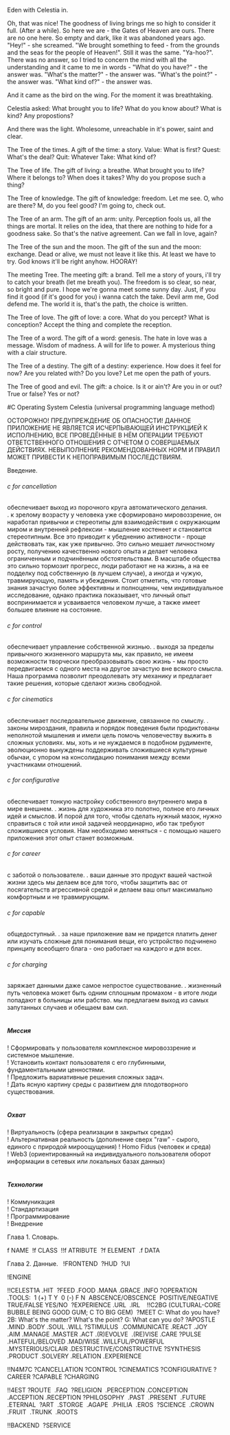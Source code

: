 Eden with Celestia in.

Oh, that was nice! The goodness of living brings me so high to consider it full. (After a while). So here we are - the Gates of Heaven are ours. There are no one here. So empty and dark, like it was abandoned years ago. "Hey!" - she screamed. "We brought something to feed - from the grounds and the seas for the people of Heaven!". Still it was the same. "Ya-hoo?". There was no answer, so I tried to concern the mind with all the understanding and it came to me in words - "What do you have?" - the answer was. "What's the matter?" - the answer was. "What's the point?" - the answer was. "What kind of?"  - the answer was. 

And it came as the bird on the wing. For the moment it was breathtaking.

Celestia asked: What brought you to life? What do you know about? What is kind? Any propostions?

And there was the light. Wholesome, unreachable in it's power, saint and clear.

The Tree of the times. A gift of the time: a story.
Value: What is first? Quest: What's the deal? Quit: Whatever Take: What kind of?  

The Tree of life. The gift of living: a breathe.
What brought you to life? Where it belongs to? When does it takes? Why do you propose such a thing?

The Tree of knowledge. The gift of knowledge: freedom.
Let me see. O, who are there? M, do you feel good? I'm going to, check out. 

The Tree of an arm. The gift of an arm: unity.
Perception fools us, all the things are mortal. It relies on the idea, that there are nothing to hide for a goodness sake. So that's the native agreement. Can we fall in love, again?

The Tree of the sun and the moon. The gift of the sun and the moon: exchange.
Dead or alive, we must not leave it like this. At least we have to try. God knows it'll be right anyhow. HOORAY! 

The meeting Tree. The meeting gift: a brand. 
Tell me a story of yours, i'll try to catch your breath (let me breath you). The freedom is so clear, so near, so bright and pure. I hope we're gonna meet some sunny day. Just, if you find it good (if it's good for you) i wanna catch the take. Devil arm me, God defend me. The world it is, that's the path, the choice is written.

The Tree of love. The gift of love: a core.
What do you percept? What is conception? Accept the thing and complete the reception.

The Tree of a word. The gift of a word: genesis.
The hate in love was a message. Wisdom of madness. A will for life to power. A mysterious thing with a clair structure.

The Tree of a destiny. The gift of a destiny: experience.
How does it feel for now? Are you related with? Do you love? Let me open the path of yours.

The Tree of good and evil. The gift: a choice.
Is it or ain't? Are you in or out? True or false? Yes or not?

#С Operating System Celestia (universal programming language method)  

ОСТОРОЖНО! ПРЕДУПРЕЖДЕНИЕ ОБ ОПАСНОСТИ! ДАННОЕ ПРИЛОЖЕНИЕ НЕ ЯВЛЯЕТСЯ ИСЧЕРПЫВАЮЩЕЙ ИНСТРУКЦИЕЙ К ИСПОЛНЕНИЮ, ВСЕ ПРОВЕДЁННЫЕ В НЁМ ОПЕРАЦИИ ТРЕБУЮТ ОТВЕТСТВЕННОГО ОТНОШЕНИЯ С ОТЧЕТОМ О СОВЕРШАЕМЫХ ДЕЙСТВИЯХ. НЕВЫПОЛНЕНИЕ РЕКОМЕНДОВАННЫХ НОРМ И ПРАВИЛ МОЖЕТ ПРИВЕСТИ К НЕПОПРАВИМЫМ ПОСЛЕДСТВИЯМ.

Введение.  
###### c for cancellation
обеспечивает выход из порочного круга автоматического делания.  
. к зрелому возрасту у человека уже сформировано мировоззрение, он наработал привычки и стереотипы для взаимодействия с окружающим миром и внутренней рефлексии - мышление костенеет и становится стереотипным. Все это приводит к убеднению активности - проще действовать так, как уже привычно. Это сильно мешает личностному росту, получению качественно нового опыта и делает человека ограниченным и подчинённым обстоятельствам. В масштабе общества это сильно тормозит прогресс, люди работают не на жизнь, а на ее подделку под собственную (в лучшем случае), а иногда и чужую, травмирующую, память и убеждения. Стоит отметить, что готовые знания зачастую более эффективны и полноценны, чем индивидуальное исследование, однако практика показывает, что личный опыт воспринимается и усваивается человеком лучше, а также имеет большее влияние на состояние.  
###### c for control  
обеспечивает управление собственной жизнью. 
. выходя за пределы привычного жизненного маршрута мы, как правило, не имеем возможности творчески преобразовывать свою жизнь - мы просто передвигаемся с одного места на другое зачастую вне всякого смысла. Наша программа позволит преодолевать эту механику и предлагает такие решения, которые сделают жизнь свободной. 
###### c for cinematics
обеспечивает последовательное движение, связанное по смыслу.
. законы мироздания, правила и порядок поведения были продиктованы неполнотой мышления и имели цель помочь человечеству выжить в сложных условиях. мы, хоть и не нуждаемся в подобном рудименте, эволюционно вынуждены поддерживать сложившиеся культурные обычаи, с упором на консолидацию понимания между всеми участниками отношений.  
###### c for configurative
обеспечивает тонкую настройку собственного внутреннего мира в мире внешнем.
. жизнь для художника это полотно, полное его личных идей и смыслов. И порой для того, чтобы сделать нужный мазок, нужно справиться с той или иной задачей неординарно, ибо так требуют сложившиеся условия. Нам необходимо меняться - с помощью нашего приложения этот опыт станет возможным.  
###### c for career
с заботой о пользователе.
. ваши данные это продукт вашей частной жизни здесь мы делаем все для того, чтобы защитить вас от посягательств агрессивной средой и делаем ваш опыт максимально комфортным и не травмирующим.  
###### c for capable
общедоступный.
. за наше приложение вам не придется платить денег или изучать сложные для понимания вещи, его устройство подчинено принципу всеобщего блага - оно работает на каждого и для всех.  
###### c for charging  
заряжает данными даже самое непростое существование.
. жизненный путь человека может быть одним сплошным промахом - в итоге люди попадают в больницы или рабство. мы предлагаем выход из самых запутанных случаев и обещаем вам сил.  
    
##### Миссия  
! Сформировать у пользователя комплексное мировоззрение и системное мышление.  
! Установить контакт пользователя с его глубинными, фундаментальными ценностями.  
! Предложить вариативные решения сложных задач.  
! Дать ясную картину среды с развитием для плодотворного существования.  
   
##### Охват  
! Виртуальность (сфера реализации в закрытых средах)  
! Альтернативная реальность (дополнение сверх "raw" - сырого, единого с природой мироощущения) 
! Homo Fidus (человек и среда)  
! Web3 (ориентированный на индивидуального пользователя оборот информации в сетевых или локальных базах данных)  
    
##### Технологии  
! Коммуникация  
! Стандартизация  
! Программирование  
! Внедрение

Глава 1. Словарь. 

f NAME  
!f CLASS  
!!f ATRIBUTE  
?f ELEMENT  
.f DATA  

Глава 2. Данные.
  
!FRONTEND  
?HUD  
?UI

!ENGINE  

!!CELEST1A
.HIT 
?FEED
.FOOD
.MANA
.GRACE
.INFO
?OPERATION  
.TOOLS:  
1 (+) T Y  
0 (-) F N  
ABSCENCE/OBSCENCE  
POSITIVE/NEGATIVE  
TRUE/FALSE
YES/NO  
?EXPERIENCE
.URL  
.IRL  
 
!!C2BG (CULTURAL-CORE BUBBLE BEING GOOD GUM; C TO BIG GEM)  
?MEET
C: What do you have?
2B: What's the matter? What's the point?
G: What can you do? 
?APOSTLE  
.MIND
.BODY
.SOUL
.WILL
?STIMULUS  
.COMMUNICATE
.REACT
.JOY  
.AIM
.MANAGE
.MASTER
.ACT
.(R)EVOLVE  
.(RE)VISE
.CARE
?PULSE  
.HATEFUL/BELOVED
.MAD/WISE
.WILLFUL/POWERFUL  
.MYSTERIOUS/CLAIR
.DESTRUCTIVE/CONSTRUCTIVE
?SYNTHESIS  
.PRODUCT
.SOLVERY
.RELATION
.EXPERIENCE

!!N4M7C
?CANCELLATION
?CONTROL
?CINEMATICS
?CONFIGURATIVE
?CAREER
?CAPABLE
?CHARGING

!!4EST 
?ROUTE  
.FAQ  
?RELIGION  
.PERCEPTION
.CONCEPTION
.ACCEPTION
.RECEPTION
?PHILOSOPHY  
.PAST 
.PRESENT  
.FUTURE  
.ETERNAL  
?ART  
.STORGE  
.AGAPE  
.PHILIA  
.EROS  
?SCIENCE  
.CROWN  
.FRUIT  
.TRUNK  
.ROOTS  

!!BACKEND  
?SERVICE

